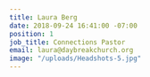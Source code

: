 ```yaml
---
title: Laura Berg
date: 2018-09-24 16:41:00 -07:00
position: 1
job_title: Connections Pastor
email: laura@daybreakchurch.org
image: "/uploads/Headshots-5.jpg"
---
```



